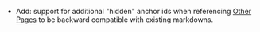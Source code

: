 * Add: support for additional "hidden" anchor ids when referencing [Other Pages](flow/page-references) to be backward compatible with existing markdowns.